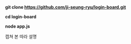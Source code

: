 **git clone https://github.com/ji-seung-ryu/login-board.git**

**cd login-board**

**node app.js**

캡쳐 본 따라 설명 

